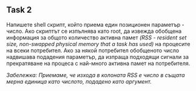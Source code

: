 ## Task 2

Напишете shell скрипт, който приема един позиционен параметър - число. Ако скриптът се изпълнява като root, да извежда
обобщена информация за общото количество активна памет *(RSS - resident set size, non-swapped physical memory that a task
has used)* на процесите на всеки потребител. Ако за някой потребител обобщеното число надвишава подадения параметър, да изпраща
подходящи сигнали за прекратяване на процеса с най-много активна памет на потребителя.

*Забележка: Приемаме, че изхода в колоната RSS е число в същата мерна единица като числото, подадено като аргумент.*
